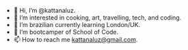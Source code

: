 - 👋 Hi, I’m @kattanaluz.
- 👀 I’m interested in cooking, art, travelling, tech, and coding. 
- 🌱 I’m brazilian currently learning London/UK.
- 💞️ I’m bootcamper of School of Code. 
- 📫 How to reach me kattanaluz@gmail.com.

<!---
kattanaluz/kattanaluz is a ✨ special ✨ repository because its `README.md` (this file) appears on your GitHub profile.
You can click the Preview link to take a look at your changes.
--->
